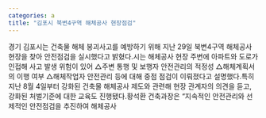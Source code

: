 ```yaml
---
categories: a
title: "김포시 북변4구역 해체공사 현장점검"
---
```

경기 김포시는 건축물 해체 붕괴사고를 예방하기 위해 지난 29일 북변4구역 해체공사 현장을 찾아 안전점검을 실시했다고 밝혔다.시는 해체공사 현장 주변에 아파트와 도로가 인접해 사고 발생 위험이 있어 △주변 통행 및 보행자 안전관리의 적정성 △해체계획서의 이행 여부 △해체작업자 안전관리 등에 대해 중점 점검이 이뤄졌다고 설명했다.특히 지난 8월 4일부터 강화된 건축물 해체공사 제도와 관련해 현장 관계자의 의견을 듣고, 강화된 처벌기준에 대한 교육도 진행됐다.황석환 건축과장은 “지속적인 안전관리와 선제적인 안전점검을 추진하여 해체공사